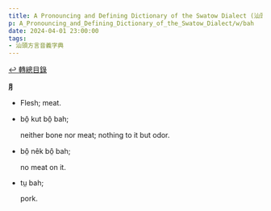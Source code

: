 ```yaml
---
title: A Pronouncing and Defining Dictionary of the Swatow Dialect (汕頭方言音義字典) / bah
p: A_Pronouncing_and_Defining_Dictionary_of_the_Swatow_Dialect/w/bah
date: 2024-04-01 23:00:00
tags: 
- 汕頭方言音義字典
---
```


[↩️ 轉總目錄](/A_Pronouncing_and_Defining_Dictionary_of_the_Swatow_Dialect)


**⺼**
- Flesh; meat.

- bô̤ kut bô̤ bah;

  neither bone nor meat; nothing to it but odor.

- bô̤ nêk bô̤ bah;

  no meat on it.

- tṳ bah;

  pork.
